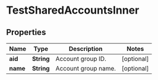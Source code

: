 

# TestSharedAccountsInner


## Properties

| Name | Type | Description | Notes |
|------------ | ------------- | ------------- | -------------|
|**aid** | **String** | Account group ID. |  [optional] |
|**name** | **String** | Account group name. |  [optional] |



